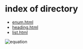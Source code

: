 # index of directory

* [enum.html](enum.html)
* [heading.html](heading.html)
* [list.html](list.html)

![equation](eq.png)
